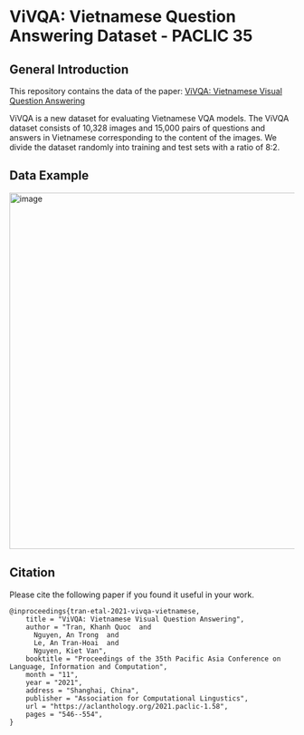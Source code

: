 # ViVQA: Vietnamese Question Answering Dataset - PACLIC 35

## General Introduction
This repository contains the data of the paper: [ViVQA: Vietnamese Visual Question Answering
](https://aclanthology.org/2021.paclic-1.58.pdf)

ViVQA is a new dataset for evaluating Vietnamese VQA models. The ViVQA dataset consists of 10,328 images and 15,000 pairs of questions and answers in Vietnamese corresponding to the content of the images. We divide the dataset randomly into training and test sets with a ratio of 8:2.

## Data Example

<img width="629" alt="image" src="https://user-images.githubusercontent.com/62872625/153842388-a37658da-557f-4191-99cf-cfb9173e393d.png">


## Citation
Please cite the following paper if you found it useful in your work.
```
@inproceedings{tran-etal-2021-vivqa-vietnamese,
    title = "ViVQA: Vietnamese Visual Question Answering",
    author = "Tran, Khanh Quoc  and
      Nguyen, An Trong  and
      Le, An Tran-Hoai  and
      Nguyen, Kiet Van",
    booktitle = "Proceedings of the 35th Pacific Asia Conference on Language, Information and Computation",
    month = "11",
    year = "2021",
    address = "Shanghai, China",
    publisher = "Association for Computational Lingustics",
    url = "https://aclanthology.org/2021.paclic-1.58",
    pages = "546--554",
}
```

